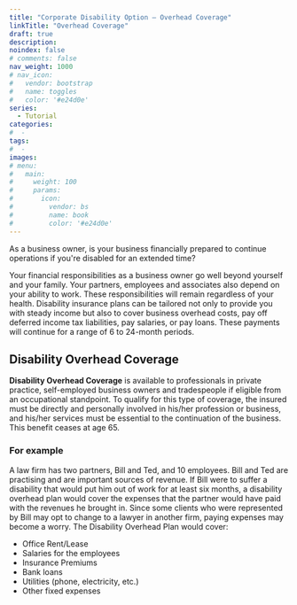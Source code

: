 ```yaml
---
title: "Corporate Disability Option – Overhead Coverage"
linkTitle: "Overhead Coverage"
draft: true
description: 
noindex: false
# comments: false
nav_weight: 1000
# nav_icon:
#   vendor: bootstrap
#   name: toggles
#   color: '#e24d0e'
series:
  - Tutorial
categories:
#  - 
tags:
#  - 
images:
# menu:
#   main:
#     weight: 100
#     params:
#       icon:
#         vendor: bs
#         name: book
#         color: '#e24d0e'
---
```


As a business owner, is your business financially prepared to continue operations if you're disabled for an extended time?

<!--more-->

Your financial responsibilities as a business owner go well beyond yourself and your family. Your partners, employees and associates also depend on your ability to work. These responsibilities will remain regardless of your health. Disability insurance plans can be tailored not only to provide you with steady income but also to cover business overhead costs, pay off deferred income tax liabilities, pay salaries, or pay loans. These payments will continue for a range of 6 to 24-month periods.

## Disability Overhead Coverage

**Disability Overhead Coverage** is available to professionals in private practice, self-employed business owners and tradespeople if eligible from an occupational standpoint. To qualify for this type of coverage, the insured must be directly and personally involved in his/her profession or business, and his/her services must be essential to the continuation of the business. This benefit ceases at age 65.

### For example

A law firm has two partners, Bill and Ted, and 10 employees. Bill and Ted are practising and are important sources of revenue. If Bill were to suffer a disability that would put him out of work for at least six months, a disability overhead plan would cover the expenses that the partner would have paid with the revenues he brought in. Since some clients who were represented by Bill may opt to change to a lawyer in another firm, paying expenses may become a worry. The Disability Overhead Plan would cover:

- Office Rent/Lease
- Salaries for the employees
- Insurance Premiums
- Bank loans
- Utilities (phone, electricity, etc.)
- Other fixed expenses
